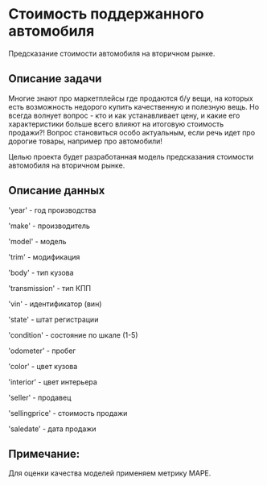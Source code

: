 # Стоимость поддержанного автомобиля
Предсказание стоимости автомобиля на вторичном рынке.

## Описание задачи
Многие знают про маркетплейсы где продаются б/у вещи, на которых есть возможность недорого купить качественную и полезную вещь. Но всегда волнует вопрос - кто и как устанавливает цену, и какие его характеристики больше всего влияют на итоговую стоимость продажи?! Вопрос становиться особо актуальным, если речь идет про дорогие товары, например про автомобили!

Целью проекта будет разработанная модель предсказания стоимости автомобиля на вторичном рынке.

## Описание данных
'year' - год производства

'make' - производитель

'model' - модель

'trim' - модификация

'body' - тип кузова

'transmission' - тип КПП

'vin' - идентификатор (вин)

'state' - штат регистрации

'condition' - состояние по шкале (1-5)

'odometer' - пробег

'color' - цвет кузова

'interior' - цвет интерьера

'seller' - продавец

'sellingprice' - стоимость продажи

'saledate' - дата продажи

## Примечаниe:
Для оценки качества моделей применяем метрику MAPE.
